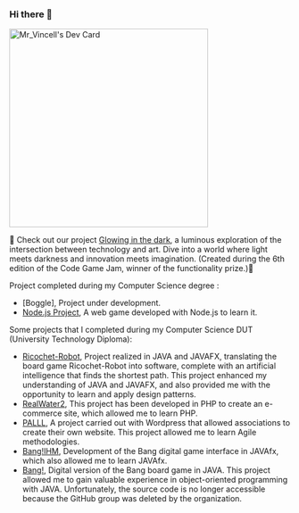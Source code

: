 ### Hi there 👋

<a href="https://app.daily.dev/mrvincell"><img src="https://api.daily.dev/devcards/v2/0AIBUfx28MljkXLQsqnje.png?r=ojs&type=default" width="356" alt="Mr_Vincell's Dev Card"/></a>

🌟 Check out our project [Glowing in the dark](https://rakowskimaelis.itch.io/glowing-in-the-dark), a luminous exploration of the intersection between technology and art. Dive into a world where light meets darkness and innovation meets imagination. (Created during the 6th edition of the Code Game Jam, winner of the functionality prize.)🌟
  
Project completed during my Computer Science degree : 
- [Boggle], Project under development.
- [Node.js Project](https://github.com/vincent-bernardon/projet_web), A web game developed with Node.js to learn it.
  
  
Some projects that I completed during my Computer Science DUT (University Technology Diploma):
- [Ricochet-Robot](https://github.com/vincent-bernardon/Ricochet-Robot), Project realized in JAVA and JAVAFX, translating the board game Ricochet-Robot into software, complete with an artificial intelligence that finds the shortest path. This project enhanced my understanding of JAVA and JAVAFX, and also provided me with the opportunity to learn and apply design patterns.
- [RealWater2](https://github.com/vincent-bernardon/RealWater2), This project has been developed in PHP to create an e-commerce site, which allowed me to learn PHP.
- [PALLL](https://webinfo.iutmontp.univ-montp2.fr/~lemeyeurr/wordpress/), A project carried out with Wordpress that allowed associations to create their own website. This project allowed me to learn Agile methodologies.
- [Bang!IHM](https://github.com/IUTInfoMontp-M2105/projetihm-BernardonBravoBurnichonGregoire), Development of the Bang digital game interface in JAVAfx, which also allowed me to learn JAVAfx.
- [Bang!](https://github.com/IUTInfoMontp-M2103/projetbang-bernardonburnichonbravogregoire), Digital version of the Bang board game in JAVA. This project allowed me to gain valuable experience in object-oriented programming with JAVA. Unfortunately, the source code is no longer accessible because the GitHub group was deleted by the organization.

<!--
**vincent-bernardon/vincent-bernardon** is a ✨ _special_ ✨ repository because its `README.md` (this file) appears on your GitHub profile.

Here are some ideas to get you started:

- 🔭 I’m currently working on ...
- 🌱 I’m currently learning ...
- 👯 I’m looking to collaborate on ...
- 🤔 I’m looking for help with ...
- 💬 Ask me about ...
- 📫 How to reach me: ...
- 😄 Pronouns: ...
- ⚡ Fun fact: ...
-->

